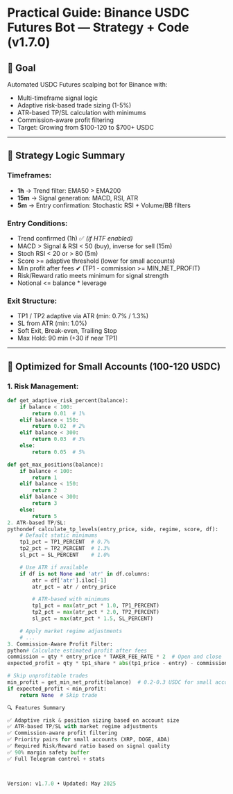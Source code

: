# Practical Guide: Binance USDC Futures Bot — Strategy + Code (v1.7.0)

## 🌟 Goal

Automated USDC Futures scalping bot for Binance with:

-   Multi-timeframe signal logic
-   Adaptive risk-based trade sizing (1-5%)
-   ATR-based TP/SL calculation with minimums
-   Commission-aware profit filtering
-   Target: Growing from $100-120 to $700+ USDC

---

## 🔢 Strategy Logic Summary

### Timeframes:

-   **1h** → Trend filter: EMA50 > EMA200
-   **15m** → Signal generation: MACD, RSI, ATR
-   **5m** → Entry confirmation: Stochastic RSI + Volume/BB filters

### Entry Conditions:

-   Trend confirmed (1h) ✅ _(if HTF enabled)_
-   MACD > Signal & RSI < 50 (buy), inverse for sell (15m)
-   Stoch RSI < 20 or > 80 (5m)
-   Score >= adaptive threshold (lower for small accounts)
-   Min profit after fees ✔ (TP1 - commission >= MIN_NET_PROFIT)
-   Risk/Reward ratio meets minimum for signal strength
-   Notional <= balance \* leverage

### Exit Structure:

-   TP1 / TP2 adaptive via ATR (min: 0.7% / 1.3%)
-   SL from ATR (min: 1.0%)
-   Soft Exit, Break-even, Trailing Stop
-   Max Hold: 90 min (+30 if near TP1)

---

## 🧩 Optimized for Small Accounts (100-120 USDC)

### 1. Risk Management:

```python
def get_adaptive_risk_percent(balance):
    if balance < 100:
        return 0.01  # 1%
    elif balance < 150:
        return 0.02  # 2%
    elif balance < 300:
        return 0.03  # 3%
    else:
        return 0.05  # 5%

def get_max_positions(balance):
    if balance < 100:
        return 1
    elif balance < 150:
        return 2
    elif balance < 300:
        return 3
    else:
        return 5
2. ATR-based TP/SL:
pythondef calculate_tp_levels(entry_price, side, regime, score, df):
    # Default static minimums
    tp1_pct = TP1_PERCENT  # 0.7%
    tp2_pct = TP2_PERCENT  # 1.3%
    sl_pct = SL_PERCENT    # 1.0%

    # Use ATR if available
    if df is not None and 'atr' in df.columns:
        atr = df['atr'].iloc[-1]
        atr_pct = atr / entry_price

        # ATR-based with minimums
        tp1_pct = max(atr_pct * 1.0, TP1_PERCENT)
        tp2_pct = max(atr_pct * 2.0, TP2_PERCENT)
        sl_pct = max(atr_pct * 1.5, SL_PERCENT)

    # Apply market regime adjustments
    # ...
3. Commission-Aware Profit Filter:
python# Calculate estimated profit after fees
commission = qty * entry_price * TAKER_FEE_RATE * 2  # Open and close
expected_profit = qty * tp1_share * abs(tp1_price - entry) - commission

# Skip unprofitable trades
min_profit = get_min_net_profit(balance)  # 0.2-0.3 USDC for small accounts
if expected_profit < min_profit:
    return None  # Skip trade

🔍 Features Summary

✅ Adaptive risk & position sizing based on account size
✅ ATR-based TP/SL with market regime adjustments
✅ Commission-aware profit filtering
✅ Priority pairs for small accounts (XRP, DOGE, ADA)
✅ Required Risk/Reward ratio based on signal quality
✅ 90% margin safety buffer
✅ Full Telegram control + stats



Version: v1.7.0 • Updated: May 2025
```
